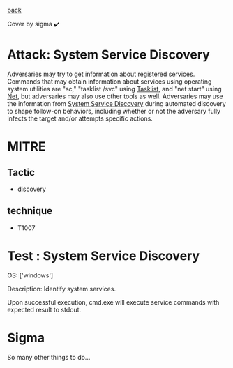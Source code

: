 [back](../index.md)

Cover by sigma :heavy_check_mark: 

# Attack: System Service Discovery

 Adversaries may try to get information about registered services. Commands that may obtain information about services using operating system utilities are "sc," "tasklist /svc" using [Tasklist](https://attack.mitre.org/software/S0057), and "net start" using [Net](https://attack.mitre.org/software/S0039), but adversaries may also use other tools as well. Adversaries may use the information from [System Service Discovery](https://attack.mitre.org/techniques/T1007) during automated discovery to shape follow-on behaviors, including whether or not the adversary fully infects the target and/or attempts specific actions.

# MITRE
## Tactic
  - discovery

## technique
  - T1007

# Test : System Service Discovery

OS: ['windows']

Description: Identify system services.

Upon successful execution, cmd.exe will execute service commands with expected result to stdout.


# Sigma

 So many other things to do...